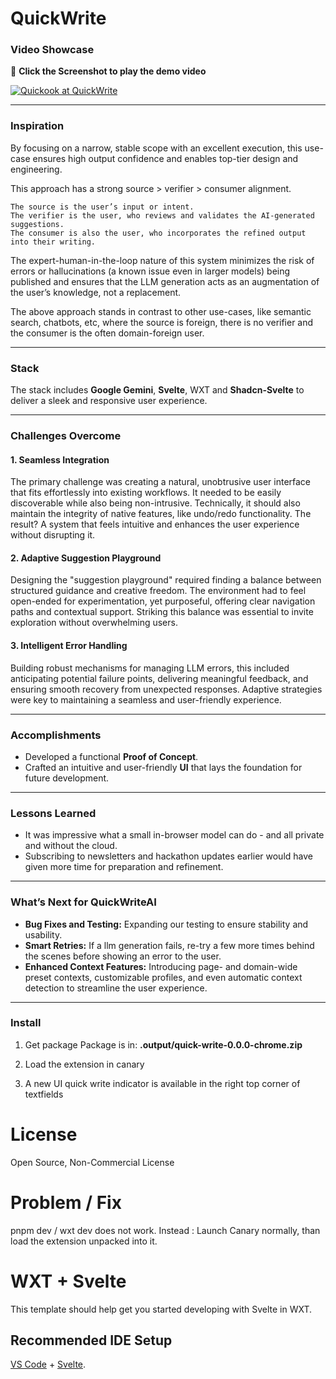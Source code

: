 # QuickWrite

### Video Showcase
🍿 **Click the Screenshot to play the demo video**

[![Quickook at QuickWrite](https://i.vimeocdn.com/video/1957490725-41db7f53e7e4dc5eabce65ea78a3876dfec813b64835bc0180c19a8a8351b100-d_2400)](https://vimeo.com/1035881817)

---

### **Inspiration**

By focusing on a narrow, stable scope with an excellent execution, this use-case ensures high output confidence and enables top-tier design and engineering.

This approach has a strong source > verifier > consumer alignment.

    The source is the user’s input or intent.
    The verifier is the user, who reviews and validates the AI-generated suggestions.
    The consumer is also the user, who incorporates the refined output into their writing.

The expert-human-in-the-loop nature of this system minimizes the risk of errors or hallucinations (a known issue even in larger models) being published and ensures that the LLM generation acts as an augmentation of the user’s knowledge, not a replacement.

The above approach stands in contrast to other use-cases, like semantic search, chatbots, etc, where the source is foreign, there is no verifier and the consumer is the often domain-foreign user.

---

### **Stack**

The stack includes **Google Gemini**, **Svelte**, WXT and **Shadcn-Svelte** to deliver a sleek and responsive user experience.

---

### **Challenges Overcome**

#### **1. Seamless Integration**
The primary challenge was creating a natural, unobtrusive user interface that fits effortlessly into existing workflows. It needed to be easily discoverable while also being non-intrusive. Technically, it should also maintain the integrity of native features, like undo/redo functionality. The result? A system that feels intuitive and enhances the user experience without disrupting it.

#### **2. Adaptive Suggestion Playground**
Designing the "suggestion playground" required finding a balance between structured guidance and creative freedom. The environment had to feel open-ended for experimentation, yet purposeful, offering clear navigation paths and contextual support. Striking this balance was essential to invite exploration without overwhelming users.

#### **3. Intelligent Error Handling**
Building robust mechanisms for managing LLM errors, this included anticipating potential failure points, delivering meaningful feedback, and ensuring smooth recovery from unexpected responses. Adaptive strategies were key to maintaining a seamless and user-friendly experience.

---

### **Accomplishments**

- Developed a functional **Proof of Concept**.
- Crafted an intuitive and user-friendly **UI** that lays the foundation for future development.

---

### **Lessons Learned**
- It was impressive what a small in-browser model can do - and all private and without the cloud.
- Subscribing to newsletters and hackathon updates earlier would have given more time for preparation and refinement.

---

### **What’s Next for QuickWriteAI**

- **Bug Fixes and Testing:** Expanding our testing to ensure stability and usability.
- **Smart Retries:** If a llm generation fails, re-try a few more times behind the scenes before showing an error to the user.
- **Enhanced Context Features:** Introducing page- and domain-wide preset contexts, customizable profiles, and even automatic context detection to streamline the user experience.

---

### Install
1. Get package
Package is in:
__.output/quick-write-0.0.0-chrome.zip__

2. Load the extension in canary

3. A new UI quick write indicator is available in the right top corner of textfields

# License
Open Source, Non-Commercial License

# Problem / Fix
pnpm dev / wxt dev does not work.
Instead :
Launch Canary normally, than load the extension unpacked into it.

# WXT + Svelte

This template should help get you started developing with Svelte in WXT.

## Recommended IDE Setup

[VS Code](https://code.visualstudio.com/) + [Svelte](https://marketplace.visualstudio.com/items?itemName=svelte.svelte-vscode).
